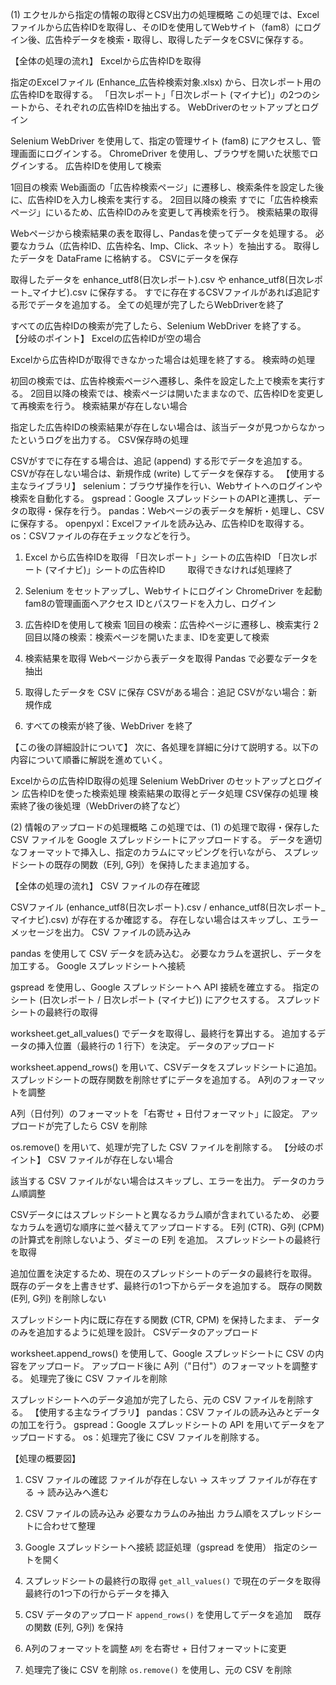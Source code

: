 (1) エクセルから指定の情報の取得とCSV出力の処理概略
この処理では、Excelファイルから広告枠IDを取得し、そのIDを使用してWebサイト（fam8）にログイン後、広告枠データを検索・取得し、取得したデータをCSVに保存する。

【全体の処理の流れ】
Excelから広告枠IDを取得

指定のExcelファイル (Enhance_広告枠検索対象.xlsx) から、日次レポート用の広告枠IDを取得する。
「日次レポート」「日次レポート (マイナビ)」の2つのシートから、それぞれの広告枠IDを抽出する。
WebDriverのセットアップとログイン

Selenium WebDriver を使用して、指定の管理サイト (fam8) にアクセスし、管理画面にログインする。
ChromeDriver を使用し、ブラウザを開いた状態でログインする。
広告枠IDを使用して検索

1回目の検索
Web画面の「広告枠検索ページ」に遷移し、検索条件を設定した後に、広告枠IDを入力し検索を実行する。
2回目以降の検索
すでに「広告枠検索ページ」にいるため、広告枠IDのみを変更して再検索を行う。
検索結果の取得

Webページから検索結果の表を取得し、Pandasを使ってデータを処理する。
必要なカラム（広告枠ID、広告枠名、Imp、Click、ネット）を抽出する。
取得したデータを DataFrame に格納する。
CSVにデータを保存

取得したデータを enhance_utf8(日次レポート).csv や enhance_utf8(日次レポート_マイナビ).csv に保存する。
すでに存在するCSVファイルがあれば追記する形でデータを追加する。
全ての処理が完了したらWebDriverを終了

すべての広告枠IDの検索が完了したら、Selenium WebDriver を終了する。
【分岐のポイント】
Excelの広告枠IDが空の場合

Excelから広告枠IDが取得できなかった場合は処理を終了する。
検索時の処理

初回の検索では、広告枠検索ページへ遷移し、条件を設定した上で検索を実行する。
2回目以降の検索では、検索ページは開いたままなので、広告枠IDを変更して再検索を行う。
検索結果が存在しない場合

指定した広告枠IDの検索結果が存在しない場合は、該当データが見つからなかったというログを出力する。
CSV保存時の処理

CSVがすでに存在する場合は、追記 (append) する形でデータを追加する。
CSVが存在しない場合は、新規作成 (write) してデータを保存する。
【使用する主なライブラリ】
selenium：ブラウザ操作を行い、Webサイトへのログインや検索を自動化する。
gspread：Google スプレッドシートのAPIと連携し、データの取得・保存を行う。
pandas：Webページの表データを解析・処理し、CSVに保存する。
openpyxl：Excelファイルを読み込み、広告枠IDを取得する。
os：CSVファイルの存在チェックなどを行う。

1. Excel から広告枠IDを取得
   「日次レポート」シートの広告枠ID
   「日次レポート (マイナビ)」シートの広告枠ID
　　 取得できなければ処理終了

2. Selenium をセットアップし、Webサイトにログイン
   ChromeDriver を起動
   fam8の管理画面へアクセス
   IDとパスワードを入力し、ログイン

3. 広告枠IDを使用して検索
   1回目の検索：広告枠ページに遷移し、検索実行
   2回目以降の検索：検索ページを開いたまま、IDを変更して検索

4. 検索結果を取得
   Webページから表データを取得
   Pandas で必要なデータを抽出

5. 取得したデータを CSV に保存
   CSVがある場合：追記
   CSVがない場合：新規作成

6. すべての検索が終了後、WebDriver を終了

【この後の詳細設計について】
次に、各処理を詳細に分けて説明する。以下の内容について順番に解説を進めていく。

Excelからの広告枠ID取得の処理
Selenium WebDriver のセットアップとログイン
広告枠IDを使った検索処理
検索結果の取得とデータ処理
CSV保存の処理
検索終了後の後処理（WebDriverの終了など）


(2) 情報のアップロードの処理概略
この処理では、(1) の処理で取得・保存した CSV ファイルを Google スプレッドシートにアップロードする。
データを適切なフォーマットで挿入し、指定のカラムにマッピングを行いながら、
スプレッドシートの既存の関数（E列, G列）を保持したまま追加する。

【全体の処理の流れ】
CSV ファイルの存在確認

CSVファイル (enhance_utf8(日次レポート).csv / enhance_utf8(日次レポート_マイナビ).csv) が存在するか確認する。
存在しない場合はスキップし、エラーメッセージを出力。
CSV ファイルの読み込み

pandas を使用して CSV データを読み込む。
必要なカラムを選択し、データを加工する。
Google スプレッドシートへ接続

gspread を使用し、Google スプレッドシートへ API 接続を確立する。
指定のシート (日次レポート / 日次レポート (マイナビ)) にアクセスする。
スプレッドシートの最終行の取得

worksheet.get_all_values() でデータを取得し、最終行を算出する。
追加するデータの挿入位置（最終行の 1 行下）を決定。
データのアップロード

worksheet.append_rows() を用いて、CSVデータをスプレッドシートに追加。
スプレッドシートの既存関数を削除せずにデータを追加する。
A列のフォーマットを調整

A列（日付列）のフォーマットを「右寄せ + 日付フォーマット」に設定。
アップロードが完了したら CSV を削除

os.remove() を用いて、処理が完了した CSV ファイルを削除する。
【分岐のポイント】
CSV ファイルが存在しない場合

該当する CSV ファイルがない場合はスキップし、エラーを出力。
データのカラム順調整

CSVデータにはスプレッドシートと異なるカラム順が含まれているため、
必要なカラムを適切な順序に並べ替えてアップロードする。
E列 (CTR)、G列 (CPM) の計算式を削除しないよう、ダミーの E列 を追加。
スプレッドシートの最終行を取得

追加位置を決定するため、現在のスプレッドシートのデータの最終行を取得。
既存のデータを上書きせず、最終行の1つ下からデータを追加する。
既存の関数 (E列, G列) を削除しない

スプレッドシート内に既に存在する関数 (CTR, CPM) を保持したまま、
データのみを追加するように処理を設計。
CSVデータのアップロード

worksheet.append_rows() を使用して、Google スプレッドシートに CSV の内容をアップロード。
アップロード後に A列（"日付"）のフォーマットを調整する。
処理完了後に CSV ファイルを削除

スプレッドシートへのデータ追加が完了したら、元の CSV ファイルを削除する。
【使用する主なライブラリ】
pandas：CSV ファイルの読み込みとデータの加工を行う。
gspread：Google スプレッドシートの API を用いてデータをアップロードする。
os：処理完了後に CSV ファイルを削除する。

【処理の概要図】

1. CSV ファイルの確認
   ファイルが存在しない → スキップ
   ファイルが存在する → 読み込みへ進む

2. CSV ファイルの読み込み
   必要なカラムのみ抽出
   カラム順をスプレッドシートに合わせて整理

3. Google スプレッドシートへ接続
   認証処理（gspread を使用）
   指定のシートを開く

4. スプレッドシートの最終行の取得
   `get_all_values()` で現在のデータを取得
    最終行の1つ下の行からデータを挿入

5. CSV データのアップロード
   `append_rows()` を使用してデータを追加
   　既存の関数 (E列, G列) を保持

6. A列のフォーマットを調整
   `A列` を右寄せ + 日付フォーマットに変更

7. 処理完了後に CSV を削除
   `os.remove()` を使用し、元の CSV を削除

